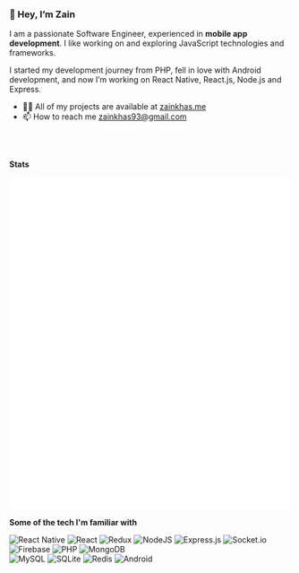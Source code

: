 
### 👋 Hey, I’m **Zain**
I am a passionate Software Engineer, experienced in **mobile app development**. I like working on and exploring JavaScript technologies and frameworks.

I started my development journey from PHP, fell in love with Android development, and now I’m working on React Native, React.js, Node.js and Express.



  
- 👨‍💻 All of my projects are available at [zainkhas.me](https://zainkhas.me)   
- 📫 How to reach me [zainkhas93@gmail.com](mailto:zainkhas93@gmail.com)

<br/>
<br/>

**Stats**
<br/>

 ![](https://raw.githubusercontent.com/zainkhas/github-stats/master/generated/overview.svg#gh-light-mode-only)  ![](https://raw.githubusercontent.com/zainkhas/github-stats/master/generated/languages.svg#gh-light-mode-only)



**Some of the tech I'm familiar with**

![React Native](https://img.shields.io/badge/react_native-%2320232a.svg?style=for-the-badge&logo=react&logoColor=%2361DAFB) ![React](https://img.shields.io/badge/react-%2320232a.svg?style=for-the-badge&logo=react&logoColor=%2361DAFB) ![Redux](https://img.shields.io/badge/redux-%23593d88.svg?style=for-the-badge&logo=redux&logoColor=white) ![NodeJS](https://img.shields.io/badge/node.js-6DA55F?style=for-the-badge&logo=node.js&logoColor=white) ![Express.js](https://img.shields.io/badge/express.js-%23404d59.svg?style=for-the-badge&logo=express&logoColor=%2361DAFB) ![Socket.io](https://img.shields.io/badge/Socket.io-black?style=for-the-badge&logo=socket.io&badgeColor=010101) ![Firebase](https://img.shields.io/badge/Firebase-039BE5?style=for-the-badge&logo=Firebase&logoColor=white) ![PHP](https://img.shields.io/badge/php-%23777BB4.svg?style=for-the-badge&logo=php&logoColor=white) ![MongoDB](https://img.shields.io/badge/MongoDB-%234ea94b.svg?style=for-the-badge&logo=mongodb&logoColor=white)      
![MySQL](https://img.shields.io/badge/mysql-%2300f.svg?style=for-the-badge&logo=mysql&logoColor=white) ![SQLite](https://img.shields.io/badge/sqlite-%2307405e.svg?style=for-the-badge&logo=sqlite&logoColor=white) ![Redis](https://img.shields.io/badge/redis-%23DD0031.svg?style=for-the-badge&logo=redis&logoColor=white)
![Android](https://img.shields.io/badge/Android-3DDC84?style=for-the-badge&logo=android&logoColor=white)








